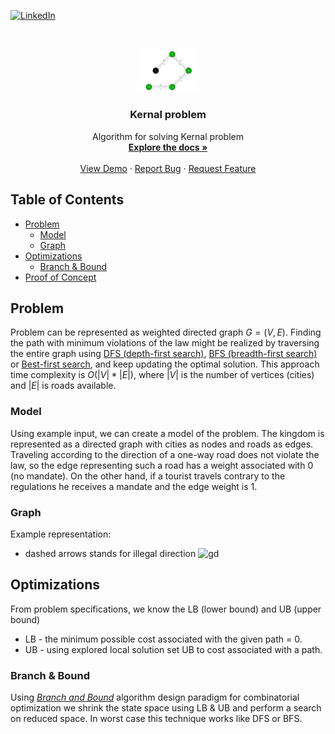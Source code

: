 <!-- PROJECT SHIELDS -->
<!--
*** I'm using markdown "reference style" links for readability.
*** Reference links are enclosed in brackets [ ] instead of parentheses ( ).
*** See the bottom of this document for the declaration of the reference variables
*** for contributors-url, forks-url, etc. This is an optional, concise syntax you may use.
*** https://www.markdownguide.org/basic-syntax/#reference-style-links
-->

[//]: # ([![CI][ci-shield]][ci-url])
[//]: # ([![Jira][jira-shield]][jira-url])
[//]: # ([![MIT License][license-shield]][license-url])
[![LinkedIn][linkedin-shield]][linkedin-url]

<!-- PROJECT LOGO -->
<br />
<p align="center">
  <a href="https://github.com/lukaszmichalskii/Tic-Tac-Toe">
    <img src="resources/graph.png" alt="Logo" width="89.6" height="69.4">
  </a>
</p>
<h3 align="center">Kernal problem</h3>

<p align="center">
Algorithm for solving Kernal problem
<br />
<a href="https://github.com/lukaszmichalskii/PWRRT22"><strong>Explore the docs »</strong></a>
<br />
<br />
<a href="https://github.com/lukaszmichalskii/PWRRT22">View Demo</a>
·
<a href="https://github.com/lukaszmichalskii/PWRRT22/issues">Report Bug</a>
·
<a href="https://github.com/lukaszmichalskii/PWRRT22/issues">Request Feature</a>
</p>




<!-- TABLE OF CONTENTS -->
## Table of Contents

* [Problem](#problem)
    * [Model](#model)
    * [Graph](#graph)
* [Optimizations](#optimizations)
    * [Branch & Bound](#branch--bound)
* [Proof of Concept](#proof-of-concept)




<!-- PROBLEM -->
## Problem
Problem can be represented as weighted directed graph $G=(V, E)$. Finding the path with minimum violations of the law
might be realized by traversing the entire graph using [DFS (depth-first search)](https://en.wikipedia.org/wiki/Depth-first_search), [BFS (breadth-first search)](https://en.wikipedia.org/wiki/Breadth-first_search) or [Best-first search](https://en.wikipedia.org/wiki/Best-first_search), and keep updating the optimal
solution. This approach time complexity is $O(|V|*|E|)$, where $|V|$ is the number of vertices (cities) and $|E|$ 
is roads available.
<!-- MODEL -->
### Model
Using example input, we can create a model of the problem. The kingdom is represented as a directed graph
with cities as nodes and roads as edges. Traveling according to the direction of a one-way road
does not violate the law, so the edge representing such a road has a weight associated with 0 (no mandate).
On the other hand, if a tourist travels contrary to the regulations he receives a mandate and the edge weight is 1.
<!-- GRAPH -->
### Graph
Example representation:
- dashed arrows stands for illegal direction
![gd](https://user-images.githubusercontent.com/76202883/196942361-f31641c4-e507-4b2c-88bf-c1bc04a9d4a6.png)

<!-- OPTIMIZATIONS -->
## Optimizations
From problem specifications, we know the LB (lower bound) and UB (upper bound)
- LB - the minimum possible cost associated with the given path = 0.
- UB - using explored local solution set UB to cost associated with a path.
<!-- BB -->
### Branch & Bound
Using [*Branch and Bound*](https://en.wikipedia.org/wiki/Branch_and_bound) algorithm design paradigm for combinatorial optimization
we shrink the state space using LB & UB and perform a search on reduced space. 
In worst case this technique works like DFS or BFS.




<!-- MARKDOWN LINKS & IMAGES -->
<!-- https://www.markdownguide.org/basic-syntax/#reference-style-links -->
[contributors-shield]: https://img.shields.io/github/contributors/lukaszmichalskii/repo.svg?style=flat-square
[contributors-url]: https://github.com/lukaszmichalskii/Tic-Tac-Toe/graphs/contributors
[forks-shield]: https://img.shields.io/github/forks/lukaszmichalskii/repo.svg?style=flat-square
[forks-url]: https://github.com/lukaszmichalskii/Tic-Tac-Toe/network/members
[stars-shield]: https://img.shields.io/github/stars/lukaszmichalskii/repo.svg?style=flat-square
[stars-url]: https://github.com/lukaszmichalskii/Tic-Tac-Toe/stargazers
[issues-shield]: https://img.shields.io/github/issues/lukaszmichalskii/repo.svg?style=flat-square
[issues-url]: https://github.com/lukaszmichalskii/Tic-Tac-Toe/issues
[license-shield]: https://img.shields.io/badge/license-MIT-orange
[license-url]: https://github.com/lukaszmichalskii/Tic-Tac-Toe/blob/master/LICENSE.txt
[linkedin-shield]: https://img.shields.io/badge/-LinkedIn-black.svg?style=flat-square&logo=linkedin&colorB=555
[linkedin-url]: https://www.linkedin.com/in/lukasz-michalski-823106202/
[jira-shield]: https://img.shields.io/badge/Jira-Join-blue
[jira-url]: https://f1-database.atlassian.net/jira/software/projects/TTTG/boards/2
[ci-shield]: https://img.shields.io/badge/CI-passing-green
[ci-url]: https://github.com/lukaszmichalskii/Tic-Tac-Toe/actions/workflows/github-ci.yml